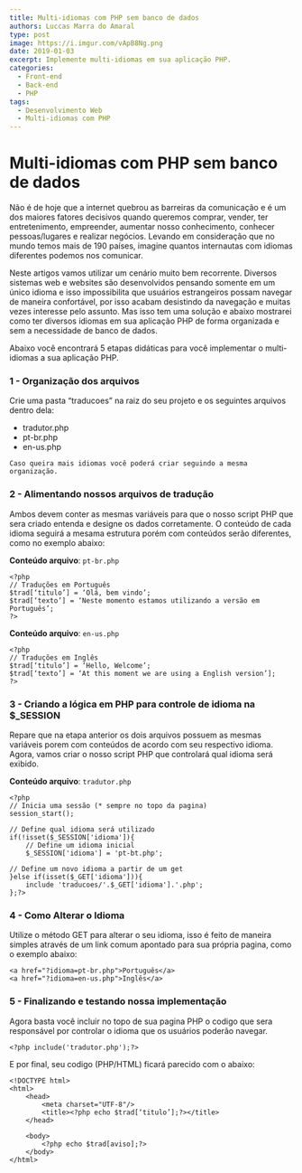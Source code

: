 ```yaml
---
title: Multi-idiomas com PHP sem banco de dados
authors: Luccas Marra do Amaral
type: post
image: https://i.imgur.com/vApB8Ng.png
date: 2019-01-03
excerpt: Implemente multi-idiomas em sua aplicação PHP.
categories:
  - Front-end
  - Back-end
  - PHP
tags:
  - Desenvolvimento Web
  - Multi-idiomas com PHP
---
```



# Multi-idiomas com PHP sem banco de dados 


Não é de hoje que a internet quebrou as barreiras da comunicação e é um dos maiores fatores decisivos quando queremos comprar, vender, ter entretenimento, empreender, aumentar nosso conhecimento, conhecer pessoas/lugares e realizar negócios. Levando em consideração que no mundo temos mais de 190 países, imagine quantos internautas com idiomas diferentes podemos nos comunicar.

Neste artigos vamos utilizar um cenário muito bem recorrente. Diversos sistemas web e websites são desenvolvidos pensando somente em um único idioma e isso impossibilita que usuários estrangeiros possam navegar de maneira confortável, por isso acabam desistindo da navegação e muitas vezes interesse pelo assunto. Mas isso tem uma solução e abaixo mostrarei como ter diversos idiomas em sua aplicação PHP de forma organizada e sem a necessidade de banco de dados.


Abaixo você encontrará 5 etapas didáticas para você implementar o multi-idiomas a sua aplicação PHP.
 

### 1 - Organização dos arquivos

Crie uma pasta “traducoes” na raiz do seu projeto e os seguintes arquivos dentro dela: 

* tradutor.php
* pt-br.php
* en-us.php

```Caso queira mais idiomas você poderá criar seguindo a mesma organização.```

  

### 2 - Alimentando nossos arquivos de tradução
Ambos devem conter as mesmas variáveis para que o nosso script PHP que sera criado entenda e designe os dados corretamente. O conteúdo de cada idioma seguirá a mesama estrutura porém com conteúdos serão diferentes, como no exemplo abaixo:


**Conteúdo arquivo**: `pt-br.php` 

```
<?php 
// Traduções em Português
$trad[‘titulo’] = ‘Olá, bem vindo’;
$trad[‘texto’] = ‘Neste momento estamos utilizando a versão em Português’;
?>
```

**Conteúdo arquivo**: `en-us.php` 

```
<?php 
// Traduções em Inglês
$trad[‘titulo’] = ‘Hello, Welcome’;
$trad[‘texto’] = ‘At this moment we are using a English version’];
?>
```




### 3 - Criando a lógica em PHP para controle de idioma na $_SESSION

Repare que na etapa anterior os dois arquivos possuem as mesmas variáveis porem com conteúdos de acordo com seu respectivo idioma. Agora, vamos criar o nosso script PHP que controlará qual idioma será exibido.
 
**Conteúdo arquivo**: `tradutor.php` 

```
<?php
// Inicia uma sessão (* sempre no topo da pagina)
session_start();

// Define qual idioma será utilizado
if(!isset($_SESSION['idioma']){
    // Define um idioma inicial
    $_SESSION['idioma'] = 'pt-bt.php';
    
// Define um novo idioma a partir de um get
}else if(isset($_GET['idioma'])){
    include 'traducoes/'.$_GET['idioma'].'.php';
};?>

```


### 4 - Como Alterar o Idioma

Utilize o método GET para alterar o seu idioma, isso é feito de maneira simples através de um link comum apontado para sua própria pagina, como o exemplo abaixo:

```
<a href="?idioma=pt-br.php">Português</a>
<a href="?idioma=en-us.php">Inglês</a>
```


### 5 - Finalizando e testando nossa implementação

Agora basta você incluir no topo de sua pagina PHP o codigo que sera responsável por controlar o idioma que os usuários poderão navegar.

```
<?php include('tradutor.php');?>
```

E por final, seu codigo (PHP/HTML) ficará parecido com o abaixo:

```
<!DOCTYPE html>
<html>
	<head>
		<meta charset="UTF-8"/>
		<title><?php echo $trad[‘titulo’];?></title>
	</head>
	
	<body>
		<?php echo $trad[aviso];?>
	</body>
</html>
```
